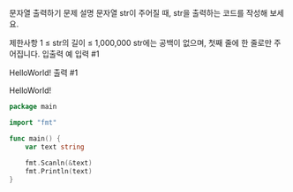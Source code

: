 문자열 출력하기
문제 설명
문자열 str이 주어질 때, str을 출력하는 코드를 작성해 보세요.

제한사항
1 ≤ str의 길이 ≤ 1,000,000
str에는 공백이 없으며, 첫째 줄에 한 줄로만 주어집니다.
입출력 예
입력 #1

HelloWorld!
출력 #1

HelloWorld!

```go
package main

import "fmt"

func main() {
    var text string
    
    fmt.Scanln(&text)
    fmt.Println(text)
}
```
